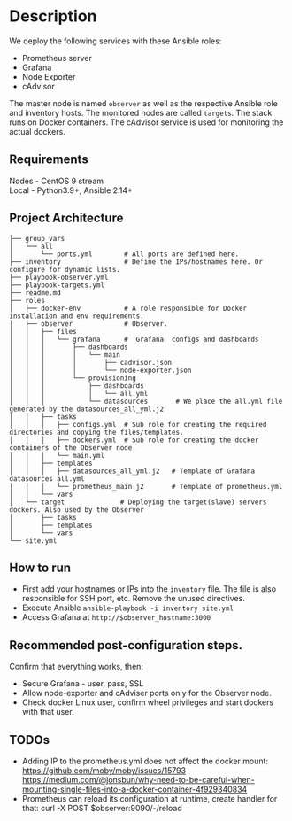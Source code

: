 # Description  

We deploy the following services with these Ansible roles:
- Prometheus server
- Grafana
- Node Exporter
- cAdvisor

The master node is named `observer` as well as the respective Ansible role and inventory hosts. The monitored nodes are called `targets`. The stack runs on Docker containers. The cAdvisor service is used for monitoring the actual dockers.

## Requirements  
Nodes - CentOS 9 stream  
Local - Python3.9+, Ansible 2.14+


## Project Architecture  
```.
├── group_vars
│   └── all
│       └── ports.yml        # All ports are defined here.
├── inventory                # Define the IPs/hostnames here. Or configure for dynamic lists.
├── playbook-observer.yml
├── playbook-targets.yml
├── readme.md
├── roles
│   ├── docker-env           # A role responsible for Docker installation and env requirements.
│   ├── observer             # Observer.
│   │   ├── files
│   │   │   └── grafana      #  Grafana  configs and dashboards 
│   │   │       ├── dashboards
│   │   │       │   └── main
│   │   │       │       ├── cadvisor.json
│   │   │       │       └── node-exporter.json
│   │   │       └── provisioning
│   │   │           ├── dashboards
│   │   │           │   └── all.yml
│   │   │           └── datasources       # We place the all.yml file generated by the datasources_all_yml.j2 
│   │   ├── tasks
│   │   │   ├── configs.yml  # Sub role for creating the required directories and copying the files/templates.
│   │   │   ├── dockers.yml  # Sub role for creating the docker containers of the Observer node.
│   │   │   └── main.yml
│   │   ├── templates
│   │   │   ├── datasources_all_yml.j2   # Template of Grafana datasources all.yml
│   │   │   └── prometheus_main.j2       # Template of prometheus.yml
│   │   └── vars
│   └── target              # Deploying the target(slave) servers dockers. Also used by the Observer 
│       ├── tasks
│       ├── templates
│       └── vars
└── site.yml
```
## How to run  
* First add your hostnames or IPs into the `inventory` file. The file is also responsible for SSH port, etc. Remove the unused directives.  
* Execute Ansible
`ansible-playbook -i inventory site.yml`
* Access Grafana at
`http://$observer_hostname:3000`

## Recommended post-configuration steps.  
Confirm that everything works, then:
- Secure Grafana - user, pass, SSL
- Allow node-exporter and cAdviser ports only for the Observer node.
- Check docker Linux user, confirm wheel privileges and start dockers with that user.
## TODOs
- Adding IP to the prometheus.yml does not affect the docker mount:
https://github.com/moby/moby/issues/15793
https://medium.com/@jonsbun/why-need-to-be-careful-when-mounting-single-files-into-a-docker-container-4f929340834
- Prometheus can reload its configuration at runtime, create handler for that:
curl -X POST $observer:9090/-/reload